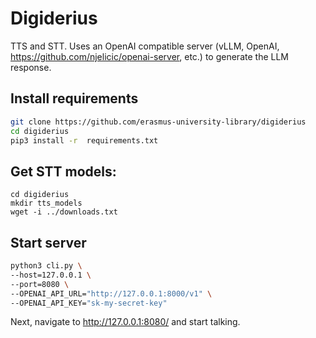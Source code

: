 # Digiderius
TTS and STT. Uses an OpenAI compatible server (vLLM, OpenAI, https://github.com/njelicic/openai-server, etc.) to generate the LLM response.  

## Install requirements
```bash
git clone https://github.com/erasmus-university-library/digiderius
cd digiderius
pip3 install -r  requirements.txt
```

## Get STT models:
```
cd digiderius
mkdir tts_models
wget -i ../downloads.txt
```

## Start server
```bash
python3 cli.py \
--host=127.0.0.1 \
--port=8080 \
--OPENAI_API_URL="http://127.0.0.1:8000/v1" \ 
--OPENAI_API_KEY="sk-my-secret-key"
```

Next, navigate to http://127.0.0.1:8080/ and start talking. 

